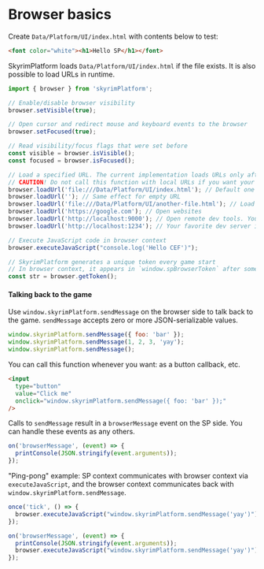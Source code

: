 # Browser basics

Create `Data/Platform/UI/index.html` with contents below to test:

```html
<font color="white"><h1>Hello SP</h1></font>
```

SkyrimPlatform loads `Data/Platform/UI/index.html` if the file exists. It is also possible to load URLs in runtime.

```typescript
import { browser } from 'skyrimPlatform';

// Enable/disable browser visibility
browser.setVisible(true);

// Open cursor and redirect mouse and keyboard events to the browser
browser.setFocused(true);

// Read visibility/focus flags that were set before
const visible = browser.isVisible();
const focused = browser.isFocused();

// Load a specified URL. The current implementation loads URLs only after the user moves the mouse, except the default URL.
// CAUTION! Do not call this function with local URLs if you want your mod to work under MO2.
browser.loadUrl('file:///Data/Platform/UI/index.html'); // Default one
browser.loadUrl(''); // Same effect for empty URL
browser.loadUrl('file:///Data/Platform/UI/another-file.html'); // Load another page from Data
browser.loadUrl('https://google.com'); // Open websites
browser.loadUrl('http://localhost:9000'); // Open remote dev tools. You better open them in normal browser
browser.loadUrl('http://localhost:1234'); // Your favorite dev server in watch mode

// Execute JavaScript code in browser context
browser.executeJavaScript("console.log('Hello CEF')");

// SkyrimPlatform generates a unique token every game start
// In browser context, it appears in `window.spBrowserToken` after some time from page load moment
const str = browser.getToken();
```

#### Talking back to the game

Use `window.skyrimPlatform.sendMessage` on the browser side to talk back to the game. `sendMessage` accepts zero or more JSON-serializable values.

```js
window.skyrimPlatform.sendMessage({ foo: 'bar' });
window.skyrimPlatform.sendMessage(1, 2, 3, 'yay');
window.skyrimPlatform.sendMessage();
```

You can call this function whenever you want: as a button callback, etc.

```html
<input
  type="button"
  value="Click me"
  onclick="window.skyrimPlatform.sendMessage({ foo: 'bar' });"
/>
```

Calls to `sendMessage` result in a `browserMessage` event on the SP side. You can handle these events as any others.

```ts
on('browserMessage', (event) => {
  printConsole(JSON.stringify(event.arguments));
});
```

"Ping-pong" example: SP context communicates with browser context via `executeJavaScript`, and the browser context communicates back with `window.skyrimPlatform.sendMessage`.

```ts
once('tick', () => {
  browser.executeJavaScript("window.skyrimPlatform.sendMessage('yay')");
});

on('browserMessage', (event) => {
  printConsole(JSON.stringify(event.arguments));
  browser.executeJavaScript("window.skyrimPlatform.sendMessage('yay')");
});
```
